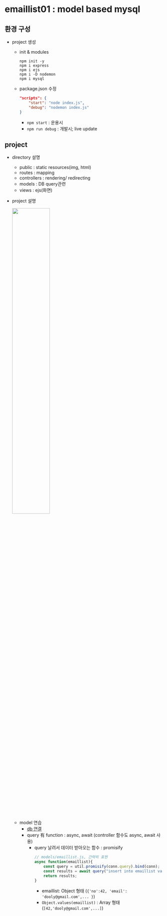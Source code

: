 # emaillist01 : model based mysql

## 환경 구성

* project 생성
    * init & modules
        ```shell
        npm init -y
        npm i express
        npm i ejs
        npm i -D nodemon
        npm i mysql
        ```

    * package.json 수정
        ```json
        "scripts": {
            "start": "node index.js",
            "debug": "nodemon index.js"
        }
        ```
        * ```npm start``` : 운용시
        * ```npm run debug``` : 개발시; live update

## project

* directory 설명
    * public : static resources(img, html)
    * routes : mapping
    * controllers : rendering/ redirecting
    * models : DB query관련
    * views : ejs(화면)

* project 설명

    <img src="https://user-images.githubusercontent.com/52481037/125382758-3d3cd900-e3d1-11eb-87f1-0bfdde40124a.jpg" width="50%"/>

    * model 연습
        * [db 연결](models/dbconn.js)
        * query 有 function : async, await (controller 함수도 async, await 사용)
            * query 날려서 데이터 받아오는 함수 : promisify
                ```js
                // models/emaillist.js, 간략히 표현
                async function(emaillist){
                    const query = util.promisify(conn.query).bind(conn); //this를 db connection으로 하고, 쿼리 함수를 promise화시킴
                    const results = await query("insert into emaillist values(null, ?,?,?)", Object.values(emaillist));
                    return results;
                }
                ```
                * emaillist: Object 형태 (```{'no':42, 'email': 'dooly@gmail.com',... }```)
                * ```Object.values(emaillist)``` : Array 형태 (```[42,'dooly@gmail.com',...]```)

